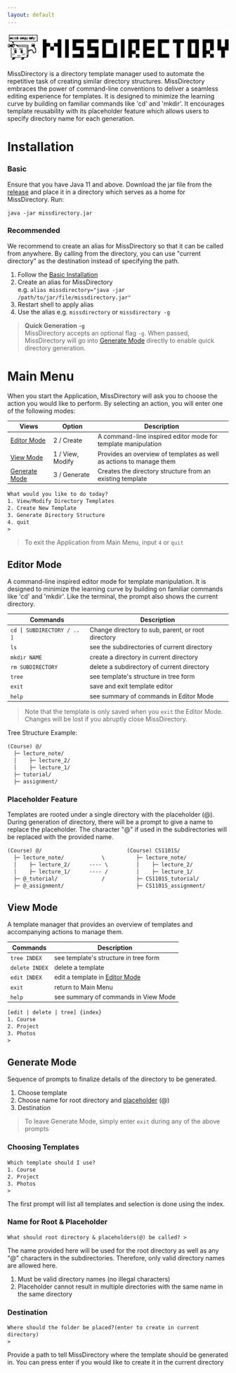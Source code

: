 ```yaml
---
layout: default
---
```


<img src="assets/images/MissDirectory_title_black.svg">


MissDirectory is a directory template manager used to automate the repetitive task of creating similar directory structures. MissDirectory embraces the power of command-line conventions to deliver a seamless editing experience for templates. It is designed to minimize the learning curve by building on familiar commands like 'cd' and 'mkdir'.
It encourages template reusability with its placeholder feature which allows users to specify directory name for each generation.

# Installation
### Basic
Ensure that you have Java 11 and above.
Download the jar file from the [release](https://github.com/weekiat-douze/missdirectory/releases/tag/v1.0) and place it in a directory
which serves as a home for MissDirectory. Run:
```
java -jar missdirectory.jar
```
### Recommended
We recommend to create an alias for MissDirectory so that it can be called from anywhere. By calling from the directory, you can use "current directory" 
as the destination instead of specifying the path.
1. Follow the [Basic Installation](#basic)
2. Create an alias for MissDirectory <br>e.g. `alias missdirectory="java -jar /path/to/jar/file/missdirectory.jar"`
3. Restart shell to apply alias
4. Use the alias e.g. `missdirectory` or `missdirectory -g`

> **Quick Generation `-g`**<br>
> MissDirectory accepts an optional flag `-g`.
When passed, MissDirectory will go into [Generate Mode](#generate-mode) directly to enable quick directory generation. 

# Main Menu
When you start the Application, MissDirectory will ask you to choose the action you would like to perform. By selecting an action, you will enter one of the following modes:

| Views                           | Option           | Description                                                         |
|---------------------------------|------------------|---------------------------------------------------------------------|
| [Editor Mode](#editor-mode)     | 2 / Create       | A command-line inspired editor mode for template manipulation       |  
| [View Mode](#view-mode)         | 1 / View, Modify | Provides an overview of templates as well as actions to manage them |
| [Generate Mode](#generate-mode) | 3 / Generate     | Creates the directory structure from an existing template           |

```
What would you like to do today?
1. View/Modify Directory Templates
2. Create New Template
3. Generate Directory Structure
4. quit
> 
```

> To exit the Application from Main Menu, input `4` or `quit`


## Editor Mode
A command-line inspired editor mode for template manipulation. It is designed to minimize the learning curve by building on familiar commands like 'cd' and 'mkdir'.
Like the terminal, the prompt also shows the current directory.

| Commands                   | Description                                        |
|----------------------------|----------------------------------------------------|
| `cd [ SUBDIRECTORY / .. ]` | Change directory to sub, parent, or root directory |
| `ls`                       | see the subdirectories of current directory        |
| `mkdir NAME`               | create a directory in current directory            |
| `rm SUBDIRECTORY`          | delete a subdirectory of current directory         |
| `tree`                     | see template's structure in tree form              |
| `exit`                     | save and exit template editor                      |
| `help`                     | see summary of commands in Editor Mode             |

> Note that the template is only saved when you `exit` the Editor Mode. Changes will be lost if you abruptly close MissDirectory.

Tree Structure Example:
```
(Course) @/
  ├─ lecture_note/
  │    ├─ lecture_2/
  │    ├─ lecture_1/
  ├─ tutorial/
  ├─ assignment/
```
### Placeholder Feature
Templates are rooted under a single directory with the placeholder (@). During generation of directory, there will be a prompt to give a name to replace the placeholder. The character "@" if used in the subdirectories will be replaced with the provided name.
```
(Course) @/                           (Course) CS1101S/
  ├─ lecture_note/            \          ├─ lecture_note/          
  │    ├─ lecture_2/      ---- \         │    ├─ lecture_2/
  │    ├─ lecture_1/      ---- /         │    ├─ lecture_1/
  ├─ @_tutorial/              /          ├─ CS1101S_tutorial/
  ├─ @_assignment/                       ├─ CS1101S_assignment/
```

## View Mode
A template manager that provides an overview of templates and accompanying actions to manage them.

| Commands       | Description                                    |
|----------------|------------------------------------------------|
| `tree INDEX`   | see template's structure in tree form          |
| `delete INDEX` | delete a template                              |
| `edit INDEX`   | edit a template in [Editor Mode](#editor-mode) |
| `exit`         | return to Main Menu                            |
| `help`         | see summary of commands in View Mode           |

```
[edit | delete | tree] {index}
1. Course
2. Project
3. Photos
> 
```

## Generate Mode
Sequence of prompts to finalize details of the directory to be generated.
1. Choose template
2. Choose name for root directory and [placeholder](#placeholder-feature) (@)
3. Destination

> To leave Generate Mode, simply enter `exit` during any of the above prompts

### Choosing Templates
```
Which template should I use?
1. Course
2. Project
3. Photos
>
```
The first prompt will list all templates and selection is done using the index.

### Name for Root & Placeholder
```
What should root directory & placeholders(@) be called? > 
```
The name provided here will be used for the root directory as well as any "@" characters in the subdirectories. Therefore, only valid directory names are allowed here.
1. Must be valid directory names (no illegal characters)
2. Placeholder cannot result in multiple directories with the same name in the same directory

### Destination
```
Where should the folder be placed?(enter to create in current directory)
> 
```
Provide a path to tell MissDirectory where the template should be generated in.
You can press enter if you would like to create it in the current directory

